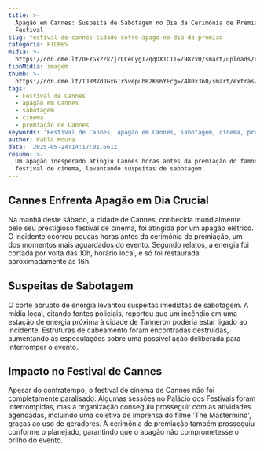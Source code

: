 ```yaml
---
title: >-
  Apagão em Cannes: Suspeita de Sabotagem no Dia da Cerimônia de Premiação do
  Festival
slug: festival-de-cannes-cidade-sofre-apago-no-dia-da-premiao
categoria: FILMES
midia: >-
  https://cdn.ome.lt/OEYGkZZkZjrCCeCygIZqqDX1CII=/987x0/smart/uploads/conteudo/fotos/cannes2025_Q3WLj7Y.jpg
tipoMidia: imagem
thumb: >-
  https://cdn.ome.lt/TJRMVdJGxGIr5vepubB2Ks6YEcg=/480x360/smart/extras/conteudos/cannes2025_SDXkWRB.jpg
tags:
  - Festival de Cannes
  - apagão em Cannes
  - sabotagem
  - cinema
  - premiação de Cannes
keywords: 'Festival de Cannes, apagão em Cannes, sabotagem, cinema, premiação de Cannes'
author: Pablo Moura
data: '2025-05-24T14:17:01.661Z'
resumo: >-
  Um apagão inesperado atingiu Cannes horas antes da premiação do famoso
  festival de cinema, levantando suspeitas de sabotagem.
---
```


## Cannes Enfrenta Apagão em Dia Crucial

Na manhã deste sábado, a cidade de Cannes, conhecida mundialmente pelo seu prestigioso festival de cinema, foi atingida por um apagão elétrico. O incidente ocorreu poucas horas antes da cerimônia de premiação, um dos momentos mais aguardados do evento. Segundo relatos, a energia foi cortada por volta das 10h, horário local, e só foi restaurada aproximadamente às 16h.

## Suspeitas de Sabotagem

O corte abrupto de energia levantou suspeitas imediatas de sabotagem. A mídia local, citando fontes policiais, reportou que um incêndio em uma estação de energia próxima à cidade de Tanneron poderia estar ligado ao incidente. Estruturas de cabeamento foram encontradas destruídas, aumentando as especulações sobre uma possível ação deliberada para interromper o evento.

## Impacto no Festival de Cannes

Apesar do contratempo, o festival de cinema de Cannes não foi completamente paralisado. Algumas sessões no Palácio dos Festivais foram interrompidas, mas a organização conseguiu prosseguir com as atividades agendadas, incluindo uma coletiva de imprensa do filme 'The Mastermind', graças ao uso de geradores. A cerimônia de premiação também prosseguiu conforme o planejado, garantindo que o apagão não comprometesse o brilho do evento.
